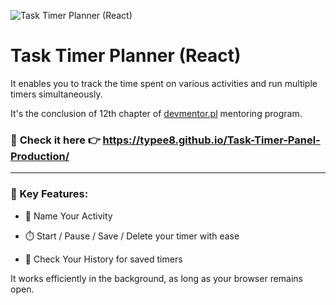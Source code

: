 ![Task Timer Planner (React)](./README-assets/project-img.png)

# Task Timer Planner (React)

It enables you to track the time spent on various activities and run multiple timers simultaneously.

It's the conclusion of 12th chapter of [devmentor.pl](https://devmentor.pl/mentoring-javascript) mentoring program.

### 🚀 **Check it here** 👉 https://typee8.github.io/Task-Timer-Panel-Production/

---

### 📌 Key Features:

- 📝 Name Your Activity

- ⏱️ Start / Pause / Save / Delete your timer with ease

- 📜 Check Your History for saved timers

It works efficiently in the background, as long as your browser remains open.

